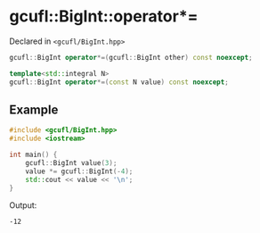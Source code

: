 # gcufl::BigInt::operator*=
Declared in `<gcufl/BigInt.hpp>`
```cpp
gcufl::BigInt operator*=(gcufl::BigInt other) const noexcept;

template<std::integral N>
gcufl::BigInt operator*=(const N value) const noexcept;
```
## Example
```cpp
#include <gcufl/BigInt.hpp>
#include <iostream>

int main() {
	gcufl::BigInt value(3);
	value *= gcufl::BigInt(-4);
	std::cout << value << '\n';
}
```
Output:
```
-12
```
